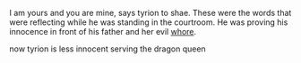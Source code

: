 I am yours and you are mine, says tyrion to shae. 
These were the words that were reflecting while he was standing in the courtroom.
He was proving his innocence in front of his father and her evil [whore](characters/shae.md).

now tyrion is less innocent serving the dragon queen